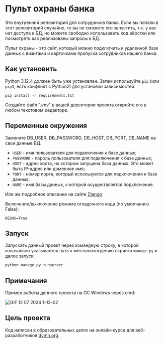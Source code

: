 # Пульт охраны банка

Это внутренний репозиторий для сотрудников банка. Если вы попали в этот репозиторий случайно, то вы не сможете его запустить, 
т.к. у вас нет доступа к БД, но можете свободно использовать код вёрстки или посмотреть как реализованы запросы к БД.

Пульт охраны - это сайт, который можно подключить к удаленной базе данных с визитами и карточками пропуска сотрудников нашего банка.
## Как установить
Python 3.12.4 должен быть уже установлен. 
Затем используйте `pip` (или `pip3`, есть конфликт с Python2) для установки зависимостей:
```
pip install -r requirements.txt
```
Создайте файл ".env" в вашей деректории проекта откройте его в любом текстовом редакторе.
## Переменные окружения
Замените DB_USER, DB_PASSWORD, DB_HOST, DB_PORT, DB_NAME на свои данные БД.
- `USER` - имя пользователя для подключения к базе данных;
- `PASSWORD` - пароль пользователя для подключения к базе данных;
- `HOST` - адрес хоста, на котором запущена база данных. Это может быть IP-адрес или доменное имя;
- `PORT` - номер порта, который используется для подключения к базе данных;
- `NAME` - имя базы данных, к которой осуществляется подключение.

Или же подробное описание на сайте [Django](https://docs.djangoproject.com/en/3.2/intro/tutorial02/#database-setup)

Включение/выключение режима отладочного кода (по умолчанию False):
```
DEBUG=True
```
## Запуск
Запускать данный проект через командную строку, в которой изначально указывается путь к местонахождению скрипта `manage.py` и далее запуск:
``` cmd
python manage.py runserver
```
## Примечания
Пример работы данного проекта на ОС Windows через cmd:

![GIF 12 07 2024 1-13-02](https://github.com/user-attachments/assets/64bac1d6-fd92-42cc-baf4-9134c8d916f9)
## Цель проекта
Код написан в образовательных целях на онлайн-курсе для веб-разработчиков [dvmn.org](https://dvmn.org/).
